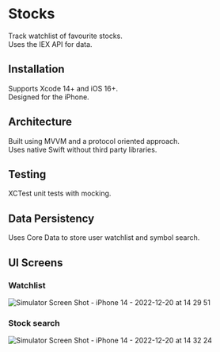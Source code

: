 #  Stocks
Track watchlist of favourite stocks.  
Uses the IEX API for data.

## Installation
Supports Xcode 14+ and iOS 16+.  
Designed for the iPhone.

## Architecture
Built using MVVM and a protocol oriented approach.  
Uses native Swift without third party libraries.

## Testing
XCTest unit tests with mocking.

## Data Persistency
Uses Core Data to store user watchlist and symbol search.

## UI Screens
### Watchlist
![Simulator Screen Shot - iPhone 14 - 2022-12-20 at 14 29 51](https://user-images.githubusercontent.com/3631143/208690773-dc1992b5-c710-4160-b3fa-28bd7ddd762c.png)
### Stock search
![Simulator Screen Shot - iPhone 14 - 2022-12-20 at 14 32 24](https://user-images.githubusercontent.com/3631143/208691223-af47b7d0-92bf-475d-b89b-f2f0c18ccf12.png)
